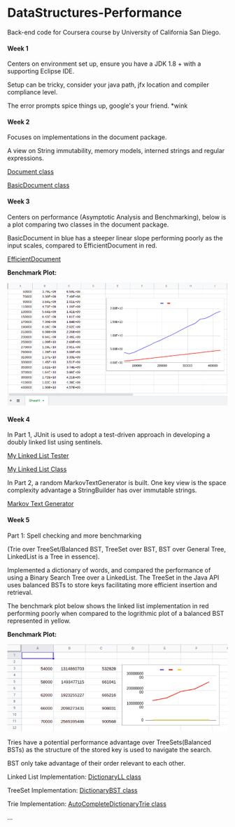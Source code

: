 # DataStructures-Performance
Back-end code for Coursera course by University of California San Diego.

#### Week 1
Centers on environment set up,
ensure you have a JDK 1.8 + with a supporting Eclipse IDE.

Setup can be tricky, consider your java path, jfx location and compiler compliance level.

The error prompts spice things up, google's your friend. *wink


#### Week 2
Focuses on implementations in the document package. 

A view on String immutability, memory models, interned strings and regular expressions.

[Document class](https://github.com/bisscay/DataStructures-Performance/blob/main/MOOCTextEditor/src/document/Document.java)

[BasicDocument class](https://github.com/bisscay/DataStructures-Performance/blob/main/MOOCTextEditor/src/document/BasicDocument.java)

#### Week 3
Centers on performance (Asymptotic Analysis and Benchmarking), below is a plot comparing two classes in the document package.

BasicDocument in blue has a steeper linear slope performing poorly as the input scales, compared to EfficientDocument in red. 

[EfficientDocument](https://github.com/bisscay/DataStructures-Performance/blob/main/MOOCTextEditor/src/document/EfficientDocument.java)

**Benchmark Plot:**

![Week 3 Benchmark Image](https://github.com/bisscay/DataStructures-Performance/blob/main/benchmarkWeek3.png)

#### Week 4
In Part 1, JUnit is used to adopt a test-driven approach in developing a doubly linked list using sentinels.

[My Linked List Tester](https://github.com/bisscay/DataStructures-Performance/blob/main/MOOCTextEditor/src/textgen/MyLinkedListTester.java)

[My Linked List Class](https://github.com/bisscay/DataStructures-Performance/blob/main/MOOCTextEditor/src/textgen/MyLinkedList.java)

In Part 2, a random MarkovTextGenerator is built. One key view is the space complexity advantage a StringBuilder  has over immutable strings.

[Markov Text Generator](https://github.com/bisscay/DataStructures-Performance/blob/main/MOOCTextEditor/src/textgen/MarkovTextGeneratorLoL.java)

#### Week 5
Part 1: Spell checking and more benchmarking

(Trie over TreeSet/Balanced BST, TreeSet over BST, BST over General Tree, LinkedList is a Tree in essence).

Implemented a dictionary of words, and compared the performance of using a Binary Search Tree over a LinkedList. The TreeSet in the Java API uses balanced BSTs to store keys facilitating more efficient insertion and retrieval.

The benchmark plot below shows the linked list implementation in red performing poorly when compared to the logrithmic plot of a balanced BST represented in yellow.

**Benchmark Plot:**

![Week 5 Benchmark Image](https://github.com/bisscay/DataStructures-Performance/blob/main/TreeSet_LinkedList_BenchMark.png)

Tries have a potential performance advantage over TreeSets(Balanced BSTs) as the structure of the stored key is used to navigate the search. 

BST only take advantage of their order relevant to each other.

Linked List Implementation:
[DictionaryLL class](https://github.com/bisscay/DataStructures-Performance/blob/main/MOOCTextEditor/src/spelling/DictionaryLL.java)


TreeSet Implementation:
[DictionaryBST class](https://github.com/bisscay/DataStructures-Performance/blob/main/MOOCTextEditor/src/spelling/DictionaryBST.java)

Trie Implementation:
[AutoCompleteDictionaryTrie class](https://github.com/bisscay/DataStructures-Performance/blob/main/MOOCTextEditor/src/spelling/AutoCompleteDictionaryTrie.java)


...
